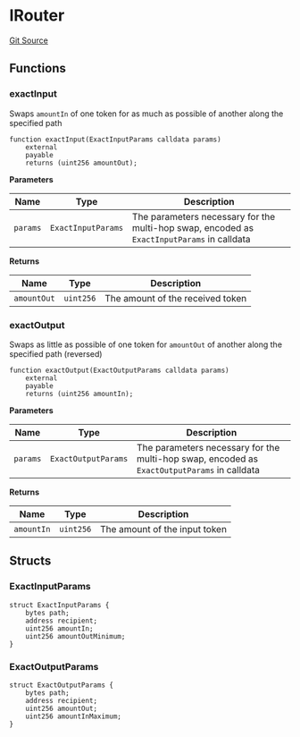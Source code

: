 # IRouter
[Git Source](https://github.com/moss-eth/zap/blob/d8297745ea2933770a4e56a10de9706c3d09942b/src/interfaces/IUniswap.sol)


## Functions
### exactInput

Swaps `amountIn` of one token for as much as possible of another
along the specified path


```solidity
function exactInput(ExactInputParams calldata params)
    external
    payable
    returns (uint256 amountOut);
```
**Parameters**

|Name|Type|Description|
|----|----|-----------|
|`params`|`ExactInputParams`|The parameters necessary for the multi-hop swap, encoded as `ExactInputParams` in calldata|

**Returns**

|Name|Type|Description|
|----|----|-----------|
|`amountOut`|`uint256`|The amount of the received token|


### exactOutput

Swaps as little as possible of one token for `amountOut` of
another along the specified path (reversed)


```solidity
function exactOutput(ExactOutputParams calldata params)
    external
    payable
    returns (uint256 amountIn);
```
**Parameters**

|Name|Type|Description|
|----|----|-----------|
|`params`|`ExactOutputParams`|The parameters necessary for the multi-hop swap, encoded as `ExactOutputParams` in calldata|

**Returns**

|Name|Type|Description|
|----|----|-----------|
|`amountIn`|`uint256`|The amount of the input token|


## Structs
### ExactInputParams

```solidity
struct ExactInputParams {
    bytes path;
    address recipient;
    uint256 amountIn;
    uint256 amountOutMinimum;
}
```

### ExactOutputParams

```solidity
struct ExactOutputParams {
    bytes path;
    address recipient;
    uint256 amountOut;
    uint256 amountInMaximum;
}
```

